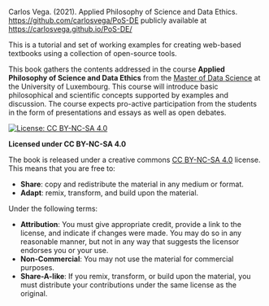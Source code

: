 Carlos Vega. (2021). Applied Philosophy of Science and Data Ethics. 
https://github.com/carlosvega/PoS-DE publicly available at https://carlosvega.github.io/PoS-DE/

This is a tutorial and set of working examples for creating web-based textbooks using a collection of open-source tools.

This book gathers the contents addressed in the course **Applied Philosophy of Science and Data Ethics** from the [Master of Data Science](https://wwwfr.uni.lu/formations/fstm/master_of_data_science) at the University of Luxembourg. This course will introduce basic philosophical and scientific concepts supported by examples and discussion. The course expects pro-active participation from the students in the form of presentations and essays as well as open debates. 

[![License: CC BY-NC-SA 4.0](https://img.shields.io/badge/License-CC%20BY--NC--SA%204.0-lightgrey.svg)](https://creativecommons.org/licenses/by-nc-sa/4.0/)

**Licensed under CC BY-NC-SA 4.0**

The book is released under a creative commons [CC BY-NC-SA 4.0](https://creativecommons.org/licenses/by-nc-sa/4.0/) license. This means that you are free to: 

- **Share**: copy and redistribute the material in any medium or format.
- **Adapt**: remix, transform, and build upon the material.

Under the following terms:

- **Attribution**: You must give appropriate credit, provide a link to the license, and indicate if changes were made. You may do so in any reasonable manner, but not in any way that suggests the licensor endorses you or your use.
- **Non-Commercial**: You may not use the material for commercial purposes.
- **Share-A-like**: If you remix, transform, or build upon the material, you must distribute your contributions under the same license as the original.
